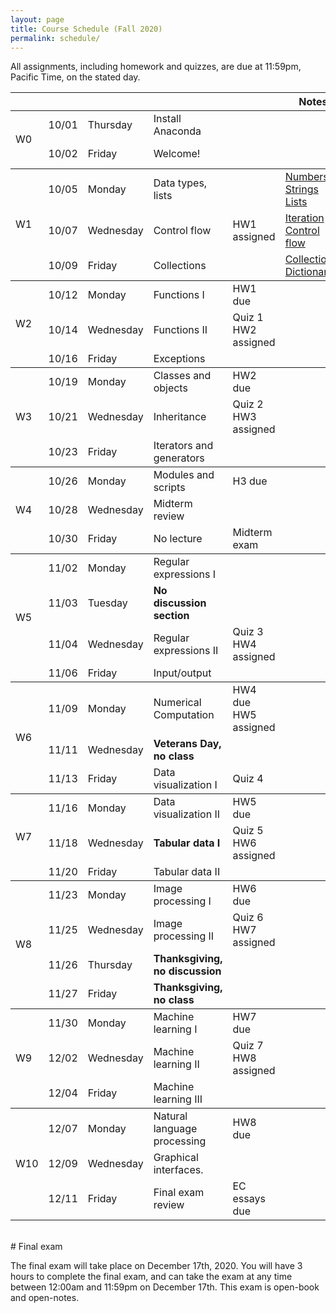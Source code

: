 ```yaml
---
layout: page
title: Course Schedule (Fall 2020)
permalink: schedule/
---
```


All assignments, including homework and quizzes, are due at 11:59pm, Pacific Time, on the stated day. 



<table style="width:100%">
    <tr>
        <th></th>
        <th></th>
        <th></th>
        <th></th>
        <th></th>
        <th>Notes</th>
        <th>Videos</th>
        <th>Readings</th>
    </tr>
    <tbody class="week">
    <tr>
        <td rowspan="4" class="week_marker_even"> W0 </td>
        <td>10/01</td>
        <td>Thursday</td>
        <td>Install Anaconda</td>
        <td></td>
        <td></td>
        <td></td>
        <td>
            <a href="https://docs.anaconda.com/anaconda/install/"> Instructions</a>
        </td>
    </tr>
    <tr>
        <td>10/02</td>
        <td>Friday</td>
        <td>Welcome!</td>
        <td></td>
        <td></td>
        <td></td>
        <td> <a href="https://docs.python.org/3/tutorial/appetite.html">Python Tutorial 1 </a></td>
    </tr>
    </tbody>
    <tbody class="week">
    <tr>
        <td rowspan="5" class="week_marker_odd"> W1 </td>
        <td>10/05</td>
        <td>Monday</td>
        <td>Data types, lists</td>
        <td></td>
        <td> 
            <a href="https://nbviewer.jupyter.org/github/PhilChodrow/PIC16A/blob/master/content/basics/numbers.ipynb"> 
                Numbers
            </a>  
            <br>
            <a href="https://nbviewer.jupyter.org/github/PhilChodrow/PIC16A/blob/master/content/basics/strings.ipynb"> 
                Strings
            </a>
            <br>
            <a href="https://nbviewer.jupyter.org/github/PhilChodrow/PIC16A/blob/master/content/basics/lists.ipynb"> 
                Lists
            </a> 
        </td>
        <td>
            <a href="https://youtu.be/Vws-gJxqM5s">
                Numbers
            </a>
            <br>
            <a href="https://youtu.be/duCSMMX8RUc">
                Strings 
            </a>
            <br>
            <a href="https://www.youtube.com/watch?v=2e1Al1yaY4U">
                Lists
            </a> 
        </td>
        <td>
            <a href="https://docs.python.org/3/tutorial/introduction.html">Python Tutorial 3</a>
        </td>
    </tr>
    <tr>
        <td>10/07</td>
        <td>Wednesday</td>
        <td>Control flow</td>
        <td><div class="assignment"> HW1 assigned</div></td>
        <td> 
            <a href="https://nbviewer.jupyter.org/github/PhilChodrow/PIC16A/blob/master/content/basics/for_loops_and_comprehensions.ipynb"> 
                Iteration
            </a>  
            <br>
            <a href="https://nbviewer.jupyter.org/github/PhilChodrow/PIC16A/blob/master/content/basics/control_flow.ipynb"> 
                Control flow
            </a>
        </td>
        <td>
            <a href="https://youtu.be/U17eO9DLVjE">
                Iteration
            </a>
            <br>
            <a href="https://youtu.be/GnFg3f6oFqU">
                Control flow
            </a>
            <br>
        </td>
        <td>
            <a href="https://docs.python.org/3/tutorial/controlflow.html">
                Python Tutorial, 4.1-4.5
            </a>
        </td>
    </tr>
    <tr>
        <td>10/09</td>
        <td>Friday</td>
        <td>Collections</td>
        <td></td>
        <td> 
            <a href="https://nbviewer.jupyter.org/github/PhilChodrow/PIC16A/blob/master/content/basics/more_iterables.ipynb"> 
                Collections
            </a>  
            <br>
            <a href="https://nbviewer.jupyter.org/github/PhilChodrow/PIC16A/blob/master/content/basics/dictionaries.ipynb"> 
                Dictionaries
            </a>
        </td>
        <td>
            <a href="https://youtu.be/5JUqacQcewM">
                Collections
            </a>
            <br>
            <a href="https://youtu.be/ms1D4zEHOMM">
                Dictionaries
            </a>
            <br>
        </td>
        <td>
            <a href="https://docs.python.org/3/tutorial/datastructures.html">Python Tutorial 5</a>
        </td>
    </tr>
    </tbody>
    <tbody class="week">
        <tr>
            <td rowspan="5" class="week_marker_even"> W2 </td>
            <td>10/12</td>
            <td>Monday</td>
            <td>Functions I</td>
            <td><div class="hw">HW1 due</div></td>
            <td></td>
            <td></td>
            <td></td>
        </tr>
        <tr>
            <td>10/14</td>
            <td>Wednesday</td>
            <td>Functions II</td>
            <td><div class="quiz">Quiz 1</div> <div class="assignment"> HW2 assigned</div></td>
            <td></td>
            <td></td>
            <td></td>
        </tr>
        <tr>
            <td>10/16</td>
            <td>Friday</td>
            <td>Exceptions</td>
            <td></td>
            <td></td>
            <td></td>
            <td></td>
        </tr>
    </tbody>
    <tbody class="week">
        <tr>
            <td rowspan="5" class="week_marker_odd"> W3 </td>
            <td>10/19</td>
            <td>Monday</td>
            <td>Classes and objects</td>
            <td><div class="hw">HW2 due</div></td>
            <td></td>
            <td></td>
            <td></td>
        </tr>
        <tr>
            <td>10/21</td>
            <td>Wednesday</td>
            <td>Inheritance</td>
            <td><div class="quiz">Quiz 2</div><div class="assignment"> HW3 assigned</div></td>
            <td></td>
            <td></td>
            <td></td>
        </tr>
        <tr>
            <td>10/23</td>
            <td>Friday</td>
            <td>Iterators and generators</td>
            <td></td>
            <td></td>
            <td></td>
            <td></td>
        </tr>
    </tbody>
    <tbody class="week">
        <tr>
            <td rowspan="5" class="week_marker_even"> W4 </td>
            <td>10/26</td>
            <td>Monday</td>
            <td>Modules and scripts</td>
            <td><div class="hw">H3 due</div></td>
            <td></td>
            <td></td>
            <td></td>
        </tr>
        <tr>
            <td>10/28</td>
            <td>Wednesday</td>
            <td>Midterm review</td>
            <td></td>
            <td></td>
            <td></td>
            <td></td>
        </tr>
        <tr>
            <td>10/30</td>
            <td>Friday</td>
            <td>No lecture</td>
            <td><div class="exam">Midterm exam</div></td>
            <td></td>
            <td></td>
            <td></td>
        </tr>
    </tbody>
    <tbody class="week">
        <tr>
            <td rowspan="5" class="week_marker_odd"> W5 </td>
            <td>11/02</td>
            <td>Monday</td>
            <td>Regular expressions I</td>
            <td></td>
            <td></td>
            <td></td>
            <td></td>
        </tr>
        <tr>
            <td>11/03</td>
            <td>Tuesday</td>
            <td><b>No discussion section</b></td>
            <td></td>
            <td></td>
            <td></td>
            <td></td>
        </tr>
        <tr>
            <td>11/04</td>
            <td>Wednesday</td>
            <td>Regular expressions II</td>
            <td><div class="quiz">Quiz 3</div><div class="assignment"> HW4 assigned</div></td>
            <td></td>
            <td></td>
            <td></td>
        </tr>
        <tr>
            <td>11/06</td>
            <td>Friday</td>
            <td>Input/output</td>
            <td></td>
            <td></td>
            <td></td>
            <td></td>
        </tr>
    </tbody>
    <tbody class="week">
        <tr>
            <td rowspan="5" class="week_marker_even"> W6 </td>
            <td>11/09</td>
            <td>Monday</td>
            <td>Numerical Computation</td>
            <td><div class="hw"> HW4 due</div><div class="assignment"> HW5 assigned</div></td>
            <td></td>
            <td></td>
            <td></td>
        </tr>
        <tr>
            <td>11/11</td>
            <td>Wednesday</td>
            <td><b>Veterans Day, no class</b></td>
            <td></td>
            <td></td>
            <td></td>
            <td></td>
        </tr>
        <tr>
            <td>11/13</td>
            <td>Friday</td>
            <td>Data visualization I</td>
            <td><div class="quiz">Quiz 4</div></td>
            <td></td>
            <td></td>
            <td></td>
        </tr>
    </tbody>
    <tbody class="week">
        <tr>
            <td rowspan="5" class="week_marker_odd"> W7 </td>
            <td>11/16</td>
            <td>Monday</td>
            <td>Data visualization II </td>
            <td><div class="hw"> HW5 due</div></td>
            <td></td>
            <td></td>
            <td></td>
        </tr>
        <tr>
            <td>11/18</td>
            <td>Wednesday</td>
            <td><b>Tabular data I</b></td>
            <td><div class="quiz"> Quiz 5</div><div class="assignment"> HW6 assigned</div></td>
            <td></td>
            <td></td>
            <td></td>
        </tr>
        <tr>
            <td>11/20</td>
            <td>Friday</td>
            <td>Tabular data II</td>
            <td></td>
            <td></td>
            <td></td>
            <td></td>
        </tr>
    </tbody>
    <tbody class="week">
        <tr>
            <td rowspan="5" class="week_marker_even"> W8 </td>
            <td>11/23</td>
            <td>Monday</td>
            <td>Image processing I </td>
            <td><div class="hw"> HW6 due</div></td>
            <td></td>
            <td></td>
            <td></td>
        </tr>
        <tr>
            <td>11/25</td>
            <td>Wednesday</td>
            <td>Image processing II</td>
            <td><div class="quiz"> Quiz 6</div><div class="assignment"> HW7 assigned</div></td>
            <td></td>
            <td></td>
            <td></td>
        </tr>
        <tr>
            <td>11/26</td>
            <td>Thursday</td>
            <td><b>Thanksgiving, no discussion</b></td>
            <td></td>
            <td></td>
            <td></td>
            <td></td>
        </tr>
        <tr>
            <td>11/27</td>
            <td>Friday</td>
            <td><b>Thanksgiving, no class</b></td>
            <td></td>
            <td></td>
            <td></td>
            <td></td>
        </tr>
    </tbody>
    <tbody class="week">
        <tr>
            <td rowspan="5" class="week_marker_odd"> W9 </td>
            <td>11/30</td>
            <td>Monday</td>
            <td>Machine learning I </td>
            <td><div class="hw"> HW7 due</div></td>
            <td></td>
            <td></td>
            <td></td>
        </tr>
        <tr>
            <td>12/02</td>
            <td>Wednesday</td>
            <td>Machine learning II</td>
            <td><div class="quiz"> Quiz 7</div><div class="assignment"> HW8 assigned</div></td>
            <td></td>
            <td></td>
            <td></td>
        </tr>
        <tr>
            <td>12/04</td>
            <td>Friday</td>
            <td>Machine learning III</td>
            <td></td>
            <td></td>
            <td></td>
            <td></td>
        </tr>
    </tbody>
    <tbody class="week">
        <tr>
            <td rowspan="5" class="week_marker_even"> W10 </td>
            <td>12/07</td>
            <td>Monday</td>
            <td>Natural language processing </td>
            <td><div class="hw"> HW8 due</div></td>
            <td></td>
            <td></td>
            <td></td>
        </tr>
        <tr>
            <td>12/09</td>
            <td>Wednesday</td>
            <td>Graphical interfaces.</td>
            <td></td>
            <td></td>
            <td></td>
            <td></td>
        </tr>
        <tr>
            <td>12/11</td>
            <td>Friday</td>
            <td>Final exam review</td>
            <td><div class="hw">EC essays due</div></td>
            <td></td>
            <td></td>
            <td></td>
        </tr>
    </tbody>
</table>

<br>
# Final exam

The final exam will take place on December 17th, 2020. You will have 3 hours to complete the final exam, and can take the exam at any time between 12:00am and 11:59pm on December 17th. This exam is open-book and open-notes. 